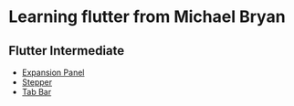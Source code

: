 # Learning flutter from Michael Bryan

## Flutter Intermediate

- [Expansion Panel](https://github.com/SajjadAli54/flutter-with-michal-bryan/tree/main/lib/expansion_panel)
- [Stepper](https://github.com/SajjadAli54/flutter-with-michal-bryan/tree/main/lib/steppar)
- [Tab Bar](https://github.com/SajjadAli54/flutter-with-michal-bryan/tree/main/lib/tabbar)
